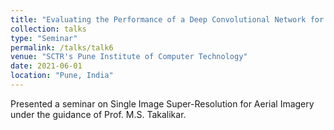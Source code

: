 ```yaml
---
title: "Evaluating the Performance of a Deep Convolutional Network for Aerial Image Super-Resolution"
collection: talks
type: "Seminar"
permalink: /talks/talk6
venue: "SCTR's Pune Institute of Computer Technology"
date: 2021-06-01
location: "Pune, India"
---
```


Presented a seminar on Single Image Super-Resolution for Aerial Imagery under the guidance of Prof. M.S. Takalikar.

